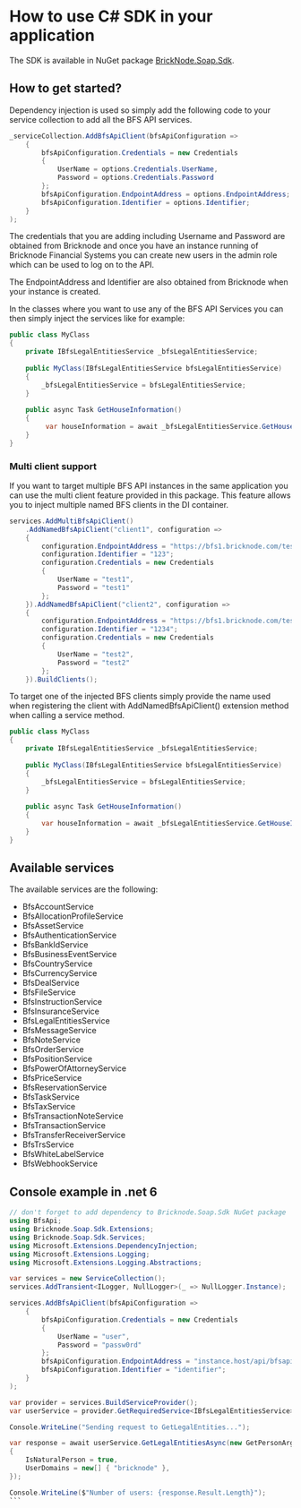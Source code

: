 # How to use C# SDK in your application

The SDK is available in NuGet package [BrickNode.Soap.Sdk](https://www.nuget.org/packages/Bricknode.Soap.Sdk/).

## How to get started?

Dependency injection is used so simply add the following code to your service collection to add all the BFS API services.

```csharp
_serviceCollection.AddBfsApiClient(bfsApiConfiguration =>
    {
        bfsApiConfiguration.Credentials = new Credentials
        {
            UserName = options.Credentials.UserName,
            Password = options.Credentials.Password
        };
        bfsApiConfiguration.EndpointAddress = options.EndpointAddress;
        bfsApiConfiguration.Identifier = options.Identifier;
    }
);
```

The credentials that you are adding including Username and Password are obtained from Bricknode and once you have an instance running of Bricknode Financial Systems you can create new users in the admin role which can be used to log on to the API.

The EndpointAddress and Identifier are also obtained from Bricknode when your instance is created.

In the classes where you want to use any of the BFS API Services you can then simply inject the services like for example:

```csharp
public class MyClass
{
    private IBfsLegalEntitiesService _bfsLegalEntitiesService;
    
    public MyClass(IBfsLegalEntitiesService bfsLegalEntitiesService)
    {
        _bfsLegalEntitiesService = bfsLegalEntitiesService;
    }
    
    public async Task GetHouseInformation()
    {
         var houseInformation = await _bfsLegalEntitiesService.GetHouseInformationAsync();
    }
}
```

### Multi client support

If you want to target multiple BFS API instances in the same application you can use the multi client feature provided in this package. This feature allows you to inject multiple named BFS clients in the DI container.

```csharp
services.AddMultiBfsApiClient()
    .AddNamedBfsApiClient("client1", configuration =>
    {
        configuration.EndpointAddress = "https://bfs1.bricknode.com/test1/api/bfsapi.asmx";
        configuration.Identifier = "123";
        configuration.Credentials = new Credentials
        {
            UserName = "test1",
            Password = "test1"
        };
    }).AddNamedBfsApiClient("client2", configuration =>
    {
        configuration.EndpointAddress = "https://bfs1.bricknode.com/test2/api/bfsapi.asmx";
        configuration.Identifier = "1234";
        configuration.Credentials = new Credentials
        {
            UserName = "test2",
            Password = "test2"
        };
    }).BuildClients();
```

To target one of the injected BFS clients simply provide the name used when registering the client with AddNamedBfsApiClient() extension method when calling a service method.

```csharp
public class MyClass
{
    private IBfsLegalEntitiesService _bfsLegalEntitiesService;
    
    public MyClass(IBfsLegalEntitiesService bfsLegalEntitiesService)
    {
        _bfsLegalEntitiesService = bfsLegalEntitiesService;
    }
    
    public async Task GetHouseInformation()
    {
        var houseInformation = await _bfsLegalEntitiesService.GetHouseInformationAsync(bfsApiClientName: "client1");
    }
}
```

## Available services

The available services are the following:

- BfsAccountService
- BfsAllocationProfileService
- BfsAssetService
- BfsAuthenticationService
- BfsBankIdService
- BfsBusinessEventService
- BfsCountryService
- BfsCurrencyService
- BfsDealService
- BfsFileService
- BfsInstructionService
- BfsInsuranceService
- BfsLegalEntitiesService
- BfsMessageService
- BfsNoteService
- BfsOrderService
- BfsPositionService
- BfsPowerOfAttorneyService
- BfsPriceService
- BfsReservationService
- BfsTaskService
- BfsTaxService
- BfsTransactionNoteService
- BfsTransactionService
- BfsTransferReceiverService
- BfsTrsService
- BfsWhiteLabelService
- BfsWebhookService

## Console example in .net 6

````csharp
// don't forget to add dependency to Bricknode.Soap.Sdk NuGet package
using BfsApi;
using Bricknode.Soap.Sdk.Extensions;
using Bricknode.Soap.Sdk.Services;
using Microsoft.Extensions.DependencyInjection;
using Microsoft.Extensions.Logging;
using Microsoft.Extensions.Logging.Abstractions;

var services = new ServiceCollection();
services.AddTransient<ILogger, NullLogger>(_ => NullLogger.Instance);

services.AddBfsApiClient(bfsApiConfiguration =>
    {
        bfsApiConfiguration.Credentials = new Credentials
        {
            UserName = "user",
            Password = "passw0rd"
        };
        bfsApiConfiguration.EndpointAddress = "instance.host/api/bfsapi.asmx";
        bfsApiConfiguration.Identifier = "identifier";
    }
);

var provider = services.BuildServiceProvider();
var userService = provider.GetRequiredService<IBfsLegalEntitiesService>();

Console.WriteLine("Sending request to GetLegalEntities...");

var response = await userService.GetLegalEntitiesAsync(new GetPersonArgs
{
    IsNaturalPerson = true,
    UserDomains = new[] { "bricknode" },
});

Console.WriteLine($"Number of users: {response.Result.Length}");
```
